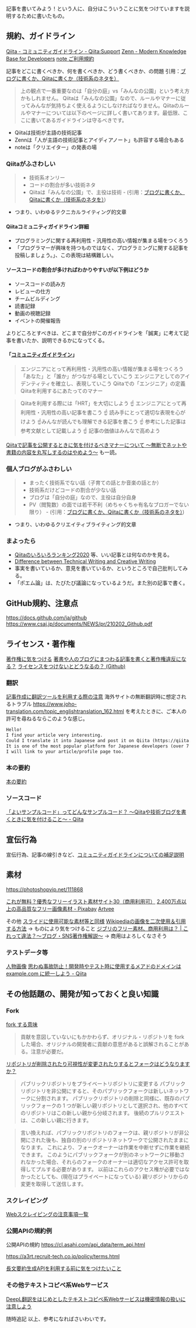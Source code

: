 記事を書いてみよう！という人に、自分はこういうことに気をつけていますを説明するために書いたもの。


## 規約、ガイドライン

[Qiita - コミュニティガイドライン - Qiita:Support](https://help.qiita.com/ja/articles/qiita-community-guideline)
[Zenn - Modern Knowledge Base for Developers](https://zenn.dev/about)
[note ご利用規約](https://note.com/terms)

記事をどこに書くべきか、何を書くべきか、どう書くべきか、の問題
引用：[ブログに書くか、Qiitaに書くか（技術系のネタを）](https://blog.jnito.com/entry/2018/03/23/093539)
>上の観点で一番重要なのは「自分の庭」vs「みんなの公園」という考え方かもしれません。
Qiitaは「みんなの公園」なので、ルールやマナーに従ってみんなが気持ちよく使えるようにしなければなりません。Qiitaのルールやマナーについては以下のページに詳しく書いてあります。最低限、ここに書いてあるガイドラインは守るべきです。

- Qiitaは技術が主語の技術記事
- Zennは「人が主語の技術記事とアイディアノート」も許容する場合もある
- noteは「クリエイター」の発表の場


### Qiitaがふさわしい

> - 技術系オンリー 
> - コードの割合が多い技術ネタ
> - Qiitaは「みんなの公園」で、主役は技術
    - (引用：[ブログに書くか、Qiitaに書くか（技術系のネタを）](https://blog.jnito.com/entry/2018/03/23/093539))

- つまり、いわゆるテクニカルライティング的文章

#### Qiitaコミュニティガイドライン詳細
- プログラミングに関する再利用性・汎用性の高い情報が集まる場をつくろう
- 「プログラマーが興味を持つものではなく、プログラミングに関する記事を投稿しましょう。」、この表現は結構難しい。

#### ソースコードの割合が多ければわかりやすいが以下例はどうか
- ソースコードの読み方
- レビューの仕方
- チームビルディング
- 読書記録
- 動画の視聴記録
- イベントの開催報告

よりどころとすべきは、どこまで自分がこのガイドラインを「誠実」に考えて記事を書いたか、説明できるかになってくる。


#### 「[コミュニティガイドライン](https://help.qiita.com/ja/articles/qiita-community-guideline)」

> エンジニアにとって再利用性・汎用性の高い情報が集まる場をつくろう
> 「あなた」と「誰か」がつながる場としていこう
> エンジニアとしてのアイデンティティを確立し、表現していこう
> Qiitaでの「エンジニア」の定義
> Qiitaを利用するにあたってのマナー

> Qiitaを利用する際には「HRT」を大切にしよう
> ☝ エンジニアにとって再利用性・汎用性の高い記事を書こう
> ☝ 読み手にとって適切な表現を心がけよう
> ☝みんなが読んでも理解できる記事を書こう
> ☝ 参考にした記事は参考文献として記載しよう
> ☝ 記事の価値はみんなで高めよう

[Qiitaで記事を公開するときに気を付けるべきマナーについて 〜無断でネットや書籍の内容を丸写しするのはやめよう〜](https://qiita.com/jnchito/items/215c2d51599eb29adabc) も一読。

### 個人ブログがふさわしい

> - まったく技術系でない話（子育ての話とか音楽の話とか）
> - 技術系だけどコードの割合が少ない話
> - ブログは「自分の庭」なので、主役は自分自身
> - PV（閲覧数）の面では若干不利（めちゃくちゃ有名なブロガーでない限り）
    - (引用：[ブログに書くか、Qiitaに書くか（技術系のネタを）](https://blog.jnito.com/entry/2018/03/23/093539))

- つまり、いわゆるクリエイティブライティング的文章

### まよったら
- [Qiitaのいろいろランキング2020](https://qiita.com/rana_kualu/items/307d461ad2d59a1d6008) 等、いい記事とは何なのかを見る。
- [Difference between Technical Writing and Creative Writing](https://www.geeksforgeeks.org/difference-between-technical-writing-and-creative-writing/)
- 事実を書いているか、意見を書いているか、というところで自己批判してみる。
- 「ポエム論」は、たびたび議論になっているようだ。また別の記事で書く。


## GitHub規約、注意点
https://docs.github.com/ja/github
https://www.csaj.jp/documents/NEWS/pr/210202_Github.pdf


## ライセンス・著作権

[著作権に気をつける](https://help.qiita.com/ja/articles/qiita-article-guideline#%E8%91%97%E4%BD%9C%E6%A8%A9%E3%81%AB%E6%B0%97%E3%82%92%E3%81%A4%E3%81%91%E3%82%8B)
[著書や人のブログにまつわる記事を書くと著作権違反になる？](https://help.qiita.com/ja/articles/qiita-copyright)
[ライセンスをつけないとどうなるの？ (Github)](https://qiita.com/Tatamo/items/ae7bf4878abcf0584291)

### 翻訳
[記事作成に翻訳ツールを利用する際の注意](https://help.qiita.com/ja/articles/about-using-translation-tool)
海外サイトの無断翻訳時に想定されるトラブル
https://www.joho-translation.com/topic_englishtranslation_162.html
を考えたときに、ご本人の許可を尋ねるならこのような感じ。

```md
Hello!
I find your article very interesting.
Could I translate it into Japanese and post it on Qiita (https://qiita.com/(My ID or someURL))?
It is one of the most popular platform for Japanese developers (over 7 million users per month).
I will link to your article/profile page too.
``` 


### 本の要約
[本の要約](https://b.hatena.ne.jp/entry/s/qiita.com/ryosuk/items/08f14a57e071b362a8a0)

### ソースコード
[「よいサンプルコード」ってどんなサンプルコード？ 〜Qiitaや技術ブログを書くときに気を付けること〜 - Qiita](https://qiita.com/jnchito/items/da33f793de2e29e470f4)


## 宣伝行為

宣伝行為、記事の線引きなど、[コミュニティガイドラインについての補足説明](https://blog.qiita.com/160967008724-2/)


## 素材

https://photoshopvip.net/111868

[これが無料？優秀なフリーイラスト素材サイト30（商用利用可）](https://saruwakakun.com/design/tips/illust)
[2.400万点以上の高品質なフリー画像素材 - Pixabay](https://pixabay.com/ja/)
[Artvee](https://artvee.com/)


その他 [スライドに使用可能な素材等と同様](https://qiita.com/e99h2121/items/79db6b7375ccbf3d3977)
[Wikipediaの画像を二次使用＆引用する方法](https://zbnr-hp.com/wikipedia-image) → ものにより気をつけること
[ジブリのフリー素材、商用利用は？ | これって違法？〜ブログ・SNS著作権解説〜](https://www.memoriba.com/2020/09/19/ghibli/) → 商用はよろしくなさそう


### テストデータ等

[人物画像](https://www.photo-ac.com/main/search?q=&qt=&qid=&creator=acworks&ngcreator=&nq=&c_names%5B0%5D=1&nc_names%5B0%5D=3&nc_names%5B1%5D=4&nc_names%5B2%5D=5&nc_names%5B3%5D=6&nc_names%5B4%5D=7&nc_names%5B5%5D=8&nc_names%5B6%5D=9&nc_names%5B7%5D=10&nc_names%5B8%5D=11&nc_names%5B9%5D=12&nc_names%5B10%5D=13&nc_names%5B11%5D=14&nc_names%5B12%5D=15&nc_names%5B13%5D=16&nc_names%5B14%5D=18&nc_names%5B15%5D=19&nc_names%5B16%5D=20&nc_names%5B17%5D=22&nc_names%5B18%5D=23&srt=dlrank&orientation=all&sizesec=all&mdlrlrsec=on&sl=en&pp=70&p=1&pt=B)
[思わぬ事故防止！開発時やテスト時に使用するメアドのドメインは example.com に統一しよう - Qiita](https://qiita.com/jnchito/items/198a2561a36c2c2ef5e3)



## その他話題の、開発が知っておくと良い知識

### Fork
[fork する意味](https://yasulab.tumblr.com/post/11856357434/fork-%E3%81%99%E3%82%8B%E6%84%8F%E5%91%B3-github-%E3%81%AB%E3%81%AF-fork-%E3%81%A8%E3%81%84%E3%81%86%E6%A9%9F%E8%83%BD%E3%81%8C%E3%81%82%E3%82%8Bfork-%E3%81%AF-git)
> 貢献を意図していないにもかかわらず、オリジナル・リポジトリを fork した場合、オリジナルの開発者に貢献の意思があると誤解されることがある。注意が必要だ。

[リポジトリが削除されたり可視性が変更されたりするとフォークはどうなりますか？](https://docs.github.com/ja/github/collaborating-with-issues-and-pull-requests/what-happens-to-forks-when-a-repository-is-deleted-or-changes-visibility)

> パブリックリポジトリをプライベートリポジトリに変更する
パブリックリポジトリを非公開にすると、そのパブリックフォークは新しいネットワークに分割されます。 パブリックリポジトリの削除と同様に、既存のパブリックフォークの 1 つが新しい親リポジトリとして選択され、他のすべてのリポジトリはこの新しい親から分岐されます。 後続のプルリクエストは、この新しい親に行きます。

> 言い換えれば、パブリックリポジトリのフォークは、親リポジトリが非公開にされた後も、独自の別のリポジトリネットワークで公開されたままになります。 これにより、フォークオーナーは作業を中断せずに作業を継続できます。 このようにパブリックフォークが別のネットワークに移動されなかった場合、それらのフォークのオーナーは適切なアクセス許可を取得してプルする必要があります。 以前はこれらのアクセス権が必要ではなかったとしても、(現在はプライベートになっている) 親リポジトリからの変更を取得して送信します。

### スクレイピング

[Webスクレイピングの注意事項一覧](https://qiita.com/nezuq/items/c5e827e1827e7cb29011)

### 公開APIの規約例

公開APIの規約
https://cl.asahi.com/api_data/term_api.html

https://a3rt.recruit-tech.co.jp/policy/terms.html

[長文要約生成APIを利用する前に気をつけたいこと](https://qiita.com/autotaker1984/items/523edf4fdc80a835028c)

### その他テキストコピペ系Webサービス

[DeepL翻訳をはじめとしたテキストコピペ系Webサービスは機密情報の扱いに注意しよう](https://qiita.com/jnchito/items/5667091e00cdf38d299a)

随時追記
以上、参考になればさいわいです。
